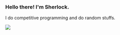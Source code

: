 ### Hello there! I'm Sherlock. 
I do competitive programming and do random stuffs. 

<img src="https://github-readme-stats.vercel.app/api?username=Cyber-Sherlock&&show_icons=true&title_color=ffffff&icon_color=bb2acf&text_color=daf7dc&bg_color=151515">
